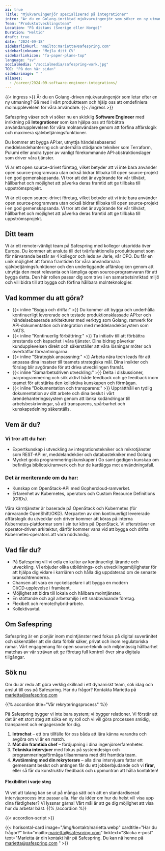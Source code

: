 ```yaml
---
ai: true
Title: "Mjukvaruingenjör specialiserad på integrationer"
intro: "Är du en Golang-inriktad mjukvaruingenjör som söker en ny utmaning? Anslut dig till oss i vårt uppdrag att stärka den europeiska innovationskraften."
Team: "Produktutvecklingsteam"
Location: "På distans (Sverige eller Norge)"
Duration: "Heltid"
draft: true
date: "2024-09-18"
sidebarlinkurl: "mailto:marietta@safespring.com"
sidebarlinkname: "Mejla ditt CV"
sidebarlinkicon: "fa-paper-plane-top"
language: "sv"
socialmedia: "/socialmedia/safespring-work.jpg"
TOC: "På den här sidan"
sidebarimage: " "
aliases:
  - /career/2024-09-software-engineer-integrations/
---
```

{{< ingress >}}
Är du en Golang-driven mjukvaruingenjör som letar efter en ny utmaning? Gå med i vårt produktteam och hjälp oss att omdefiniera molnupplevelsen för våra användare.
{{< /ingress >}}

Safespring växer och vi söker nu en skicklig **Software Engineer** med inriktning på **Integrationer** som kan hjälpa oss att förbättra användarupplevelsen för våra molnanvändare genom att förfina affärslogik och maximera självbetjäningsfunktioner. 

Du kommer att bygga API:er, utnyttja händelsebaserad meddelandehantering och underhålla stödjande tekniker som Terraform, Pulumi eller andra typer av vanligt förekommande API‑abstraktionslager som driver våra tjänster.

Vi är ett open source-drivet företag, vilket betyder att vi inte bara använder open source‑programvara utan också bidrar tillbaka till open source‑projekt i en god gemenskapsanda. Vi tror att det är avgörande för vår tillväxt, hållbarhet och möjlighet att påverka deras framtid att ge tillbaka till uppströmsprojekt.

Vi är ett open source-drivet företag, vilket betyder att vi inte bara använder open source‑programvara utan också bidrar tillbaka till open source‑projekt i en god gemenskapsanda. Vi tror att det är avgörande för vår tillväxt, hållbarhet och möjlighet att påverka deras framtid att ge tillbaka till uppströmsprojekt.

## Ditt team

Vi är ett remote-vänligt team på Safespring med kollegor utspridda över Europa. Du kommer att ansluta till det tvärfunktionella produktteamet som för närvarande består av 4 kollegor och leds av Jarle, vår CPO. Du får en unik möjlighet att forma framtiden för våra användarnära självbetjäningsfunktioner och den underliggande affärslogiken genom att utnyttja den mest relevanta och lämpliga open source‑programvaran för att bygga detta. Den här rollen passar dig som trivs i en samarbetsinriktad miljö och vill bidra till att bygga och förfina hållbara molnteknologier.

## Vad kommer du att göra?

- {{< inline "Bygga och drifta:" >}} Du kommer att bygga och underhålla kontinuerligt levererade och testade produktionsklassade API:er och händelsebaserade arkitekturer med verktyg som Golang, ramverk för API‑dokumentation och integration med meddelandekösystem som NATS.
- {{< inline "Kontinuerlig förbättring:" >}} Ta initiativ till att förbättra prestanda och kapacitet i våra tjänster. Dina bidrag påverkar kundupplevelsen direkt och säkerställer att våra lösningar möter och överträffar förväntningarna.
- {{< inline "Strategisk anpassning:" >}} Arbeta nära tech leads för att anpassa dina insatser till teamets strategiska mål. Dina insikter och förslag blir avgörande för att driva utvecklingen framåt.
- {{< inline "Samarbetsdriven utveckling:" >}} Delta i diskussioner, parprogrammering och sök aktivt både feedback och ge feedback inom teamet för att stärka den kollektiva kunskapen och förmågan.
- {{< inline "Dokumentation och transparens:" >}} Upprätthåll en tydlig dokumentation av ditt arbete och dina beslut i vårt ärendehanteringssystem genom att länka kodändringar till arbetsbeskrivningar, så att transparens, spårbarhet och kunskapsdelning säkerställs.

## Vem är du?

### Vi tror att du har:

- Expertkunskap i utveckling av integrationstekniker och mikrotjänster som REST‑API:er, meddelandeköer och databastekniker med Golang
- Mycket goda programmeringskunskaper i Go samt gedigen kunskap om befintliga bibliotek/ramverk och hur de kartläggs mot användningsfall.

### Det är meriterande om du har:

- Kunskap om OpenStack‑API med Gophercloud‑ramverket.
- Erfarenhet av Kubernetes, operators och Custom Resource Definitions (CRDs).

Våra kärntjänster är baserade på OpenStack och Kubernetes (för närvarande OpenShift/OKD). Merparten av den kontinuerligt levererade affärslogik du utvecklar och driver kommer att köras på interna Kubernetes‑plattformar som i sin tur körs på OpenStack. Vi eftersträvar en operator‑driven arkitektur, därför kommer vana vid att bygga och drifta Kubernetes‑operators att vara nödvändig.

## Vad får du?

- På Safespring vill vi odla en kultur av kontinuerligt lärande och utveckling. Vi erbjuder olika utbildnings‑ och utvecklingsmöjligheter för att hjälpa dig vidare i karriären och hålla dig uppdaterad om de senaste branschtrenderna.
- Chansen att vara en nyckelspelare i att bygga en modern CI/CD‑upplevelse i framkant.
- Möjlighet att bidra till lokala och hållbara molntjänster.
- En stöttande och agil arbetsmiljö i ett snabbväxande företag.
- Flexibelt och remote/hybrid‑arbete.
- Kollektivavtal.

## Om Safespring

Safespring är en pionjär inom molntjänster med fokus på digital suveränitet och säkerställer att din data förblir säker, privat och inom regulatoriska ramar. Vårt engagemang för open source‑teknik och miljömässig hållbarhet matchas av vår strävan att ge företag full kontroll över sina digitala tillgångar.

## Sök nu

Om du är redo att göra verklig skillnad i ett dynamiskt team, sök idag och anslut till oss på Safespring. Har du frågor? Kontakta Marietta på marietta@safespring.com



{{% accordion title="Vår rekryteringsprocess" %}}

På Safespring bygger vi inte bara system; vi bygger relationer. Vi förstår att det är ett stort steg att söka en ny roll och vi vill göra processen smidig, transparent och engagerande för dig.

1. **Introchat** – ett bra tillfälle för oss båda att lära känna varandra och avgöra om vi är en match.
2. **Möt din framtida chef** – fördjupning i dina ingenjörserfarenheter.
3. **Tekniska intervjuer** med fokus på systemdesign och programmeringsförmåga tillsammans med ditt framtida team.
4. **Avstämning med din rekryterare** – alla dina intervjuare fattar ett gemensamt beslut och antingen får du ett jobberbjudande och vi **firar**, eller så får du konstruktiv feedback och uppmuntran att hålla kontakten!

#### Flexibilitet i varje steg

Vi vet att talang kan se ut på många sätt och att en standardiserad intervjuprocess inte passar alla. Har du idéer om hur du helst vill visa upp dina färdigheter? Vi lyssnar gärna! Vårt mål är att ge dig möjlighet att visa hur du arbetar bäst.
{{% /accordion %}}

{{< accordion-script >}}

{{< horisontal-card image="/img/kontakt/marietta.webp" cardtitle="Har du frågor?" link="mailto:marietta@safespring.com" linktext="Skicka e-post" text="Marietta är din kontakt här på Safespring. Du kan nå henne på marietta@safespring.com " >}}